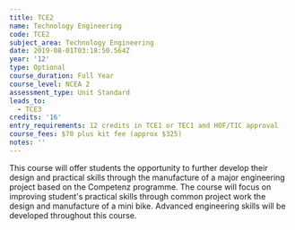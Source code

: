 ```yaml
---
title: TCE2
name: Technology Engineering
code: TCE2
subject_area: Technology Engineering
date: 2019-08-01T03:18:50.564Z
year: '12'
type: Optional
course_duration: Full Year
course_level: NCEA 2
assessment_type: Unit Standard
leads_to:
  - TCE3
credits: '16'
entry_requirements: 12 credits in TCE1 or TEC1 and HOF/TIC approval
course_fees: $70 plus kit fee (approx $325)
notes: ''
---
```

This course will offer students the opportunity to further develop their design and practical skills through the manufacture of a major engineering project based on the Competenz programme. The course will focus on improving student's practical skills through common project work the design and manufacture of a mini bike. Advanced engineering skills will be developed throughout this course.
